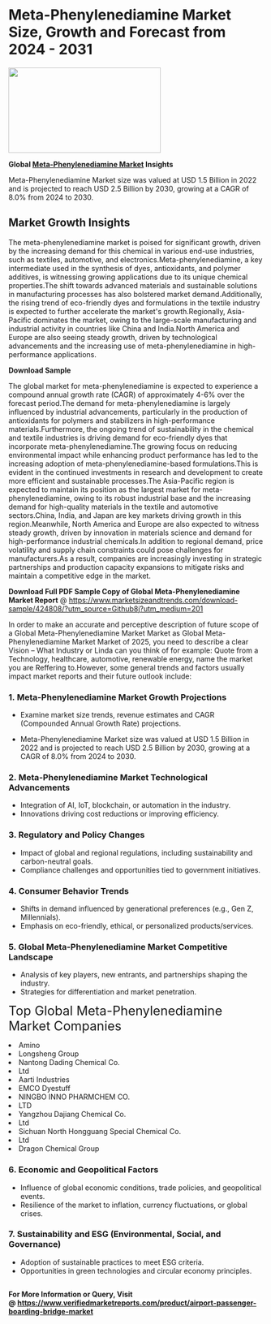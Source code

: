 <H1>Meta-Phenylenediamine Market Size, Growth and Forecast from 2024 - 2031</H1><img class="aligncenter size-medium wp-image-584254" src="https://thirdeyenews.in/wp-content/uploads/2024/09/Global-Market-Research-300x168.jpeg" alt="" width="300" height="168" /><p><strong>Global&nbsp;<a href="https://www.marketsizeandtrends.com/download-sample/424808/?utm_source=Github8j?utm_medium=201">Meta-Phenylenediamine Market</a> Insights</strong></p><p>Meta-Phenylenediamine Market size was valued at USD 1.5 Billion in 2022 and is projected to reach USD 2.5 Billion by 2030, growing at a CAGR of 8.0% from 2024 to 2030.</p><p><h2>Market Growth Insights</h2> <p>The meta-phenylenediamine market is poised for significant growth, driven by the increasing demand for this chemical in various end-use industries, such as textiles, automotive, and electronics.Meta-phenylenediamine, a key intermediate used in the synthesis of dyes, antioxidants, and polymer additives, is witnessing growing applications due to its unique chemical properties.The shift towards advanced materials and sustainable solutions in manufacturing processes has also bolstered market demand.Additionally, the rising trend of eco-friendly dyes and formulations in the textile industry is expected to further accelerate the market's growth.Regionally, Asia-Pacific dominates the market, owing to the large-scale manufacturing and industrial activity in countries like China and India.North America and Europe are also seeing steady growth, driven by technological advancements and the increasing use of meta-phenylenediamine in high-performance applications.</p> <p><strong>Download Sample</strong></p> <p>The global market for meta-phenylenediamine is expected to experience a compound annual growth rate (CAGR) of approximately 4-6% over the forecast period.The demand for meta-phenylenediamine is largely influenced by industrial advancements, particularly in the production of antioxidants for polymers and stabilizers in high-performance materials.Furthermore, the ongoing trend of sustainability in the chemical and textile industries is driving demand for eco-friendly dyes that incorporate meta-phenylenediamine.The growing focus on reducing environmental impact while enhancing product performance has led to the increasing adoption of meta-phenylenediamine-based formulations.This is evident in the continued investments in research and development to create more efficient and sustainable processes.The Asia-Pacific region is expected to maintain its position as the largest market for meta-phenylenediamine, owing to its robust industrial base and the increasing demand for high-quality materials in the textile and automotive sectors.China, India, and Japan are key markets driving growth in this region.Meanwhile, North America and Europe are also expected to witness steady growth, driven by innovation in materials science and demand for high-performance industrial chemicals.In addition to regional demand, price volatility and supply chain constraints could pose challenges for manufacturers.As a result, companies are increasingly investing in strategic partnerships and production capacity expansions to mitigate risks and maintain a competitive edge in the market.<p><span class=""><strong>Download Full PDF Sample Copy of Global Meta-Phenylenediamine Market Report</strong> @ <a href="https://www.marketsizeandtrends.com/download-sample/424808/?utm_source=Github8j?utm_medium=201" target="_blank">https://www.marketsizeandtrends.com/download-sample/424808/?utm_source=Github8j?utm_medium=201</a></span></p><p>In order to make an accurate and perceptive description of future scope of a Global&nbsp;Meta-Phenylenediamine Market Market as Global&nbsp;Meta-Phenylenediamine Market Market of 2025, you need to describe a clear Vision &ndash; What Industry or Linda can you think of for example: Quote from a Technology, healthcare, automotive, renewable energy, name the market you are Reffering to.However, some general trends and factors usually impact market reports and their future outlook include:</p><h3>1.&nbsp;<strong>Meta-Phenylenediamine Market Growth Projections</strong></h3><ul><li>Examine market size trends, revenue estimates and CAGR (Compounded Annual Growth Rate) projections.</li><li><p>Meta-Phenylenediamine Market size was valued at USD 1.5 Billion in 2022 and is projected to reach USD 2.5 Billion by 2030, growing at a CAGR of 8.0% from 2024 to 2030.</p></li></ul><h3>2.&nbsp;<strong>Meta-Phenylenediamine Market Technological Advancements</strong></h3><ul><li>Integration of AI, IoT, blockchain, or automation in the industry.</li><li>Innovations driving cost reductions or improving efficiency.</li></ul><h3>3.&nbsp;<strong>Regulatory and Policy Changes</strong></h3><ul><li>Impact of global and regional regulations, including sustainability and carbon-neutral goals.</li><li>Compliance challenges and opportunities tied to government initiatives.</li></ul><h3>4.&nbsp;<strong>Consumer Behavior Trends</strong></h3><ul><li>Shifts in demand influenced by generational preferences (e.g., Gen Z, Millennials).</li><li>Emphasis on eco-friendly, ethical, or personalized products/services.</li></ul><h3>5.&nbsp;<strong>Global Meta-Phenylenediamine Market Competitive Landscape</strong></h3><ul><li>Analysis of key players, new entrants, and partnerships shaping the industry.</li><li>Strategies for differentiation and market penetration.</li></ul><p data-pm-slice="1 1 []"><span style="color: inherit; font-family: inherit; font-size: 25px;">Top Global Meta-Phenylenediamine Market Companies</span></p><div class="" data-test-id=""><p><li>Amino</li><li> Longsheng Group</li><li> Nantong Dading Chemical Co.</li><li> Ltd</li><li> Aarti Industries</li><li> EMCO Dyestuff</li><li> NINGBO INNO PHARMCHEM CO.</li><li>LTD</li><li> Yangzhou Dajiang Chemical Co.</li><li>Ltd</li><li> Sichuan North Hongguang Special Chemical Co.</li><li> Ltd</li><li> Dragon Chemical Group</li></p></div><h3>6.&nbsp;<strong>Economic and Geopolitical Factors</strong></h3><ul><li>Influence of global economic conditions, trade policies, and geopolitical events.</li><li>Resilience of the market to inflation, currency fluctuations, or global crises.</li></ul><h3>7.&nbsp;<strong>Sustainability and ESG (Environmental, Social, and Governance)</strong></h3><ul><li>Adoption of sustainable practices to meet ESG criteria.</li><li>Opportunities in green technologies and circular economy principles.</li></ul><h2><strong style="font-size: 14px;">For More Information or Query, Visit @&nbsp;</strong><a style="background-color: #ffffff; font-size: 14px;" href="https://www.marketsizeandtrends.com/report/meta-phenylenediamine-market/" target="_blank">https://www.verifiedmarketreports.com/product/airport-passenger-boarding-bridge-market</a></h2>